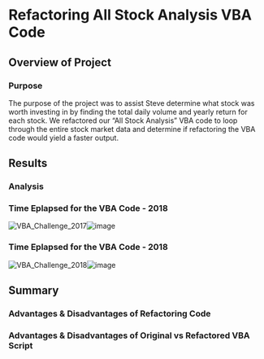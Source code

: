 # Refactoring All Stock Analysis VBA Code

## Overview of Project

### Purpose
The purpose of the project was to assist Steve determine what stock was worth investing in by finding the total daily volume and yearly return for each stock. We refactored our “All Stock Analysis” VBA code to loop through the entire stock market data and determine if refactoring the VBA code would yield a faster output. 

## Results 

### Analysis 

### Time Eplapsed for the VBA Code - 2018
![VBA_Challenge_2017](https://user-images.githubusercontent.com/91925639/138574339-f2825ddb-373e-4961-804b-77c6af0290fd.png)![image](https://user-images.githubusercontent.com/91925639/138617875-b422532f-c330-4b45-9693-866efa938461.png)
### Time Eplapsed for the VBA Code - 2018
![VBA_Challenge_2018](https://user-images.githubusercontent.com/91925639/138574353-78502403-48f5-467c-9f0a-04e74dfe5d5f.png)![image](https://user-images.githubusercontent.com/91925639/138617884-819ab1c9-d557-4d26-9d21-15ab297c8046.png)


## Summary

### Advantages & Disadvantages of Refactoring Code 

### Advantages & Disadvantages of Original vs Refactored VBA Script 

